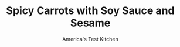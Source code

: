 ---
layout: ../../layouts/MarkdownPostLayout.astro
title: Spicy Carrots with Soy Sauce and Sesame
author: America's Test Kitchen
pubDate: 2023-03-15
description: "Roasting is one of the best approaches to maximize the sweet, earthy flavor of carrots. But whats the best approach to roasting carrots?"
image_url: https://res.cloudinary.com/hksqkdlah/image/upload/ar_1:1,c_fill,dpr_2.0,f_auto,fl_lossy.progressive.strip_profile,g_faces:auto,q_auto:low,w_344/4784_sfs-roastedcarrots
tags: ["Side Dishes","Vegetables","Cook's Country TV"]
calories: 630
protein: 1
carbohydrates: 13
fats: 
fiber: 3
ingredients: ["1 1/2 pounds, medium carrots, peeled and cut into 2 by 1/2-inch pieces","2 tablespoons, unsalted butter, melted","1 tablespoon, dark brown sugar","1/2 teaspoon, table salt","1/2 teaspoon, ground black pepper","1 tablespoon, soy sauce","1 teaspoon, toasted sesame oil","1 tablespoon, toasted sesame seeds","1/2 teaspoon, red pepper flakes","2 , scallions, cut into 1/2-inch lengths"]
serves: 6
time: ""
instructions: ["Adjust oven rack to middle position and heat oven to 475 degrees. Heat rimmed baking sheet in oven for 10 minutes.","Toss carrots, melted butter, sugar, salt, and pepper in medium bowl until thoroughly combined. Remove pan from oven and place carrots in single layer on hot baking sheet. Roast until carrots are beginning to brown on bottom, about 15 minutes.","Combine soy sauce, toasted sesame oil, toasted sesame seeds, red pepper flakes, and scallions in bowl.","Remove pan from oven, add soy mixture and toss carrots to redistribute, and continue to roast until tender and deep amber in color, about 3 minutes. Serve."]
nutrition: ["402 mg Potassium","57 mg Phosphorus","59 mg Calcium","22 mg Magnesium","301 mg Sodium","5 g Fat","1 mg Niacin (B3)","1 g Monounsaturated","7 mg Vitamin C","10 mg Cholesterol","2 g Saturated","3 g Fiber","26 µg Folate (food)","7 g Sugars","26 µg Vitamin K","107 g Water","13 g Carbs","26 µg Folate equivalent (total)","1 g Protein","982 µg Vitamin A","105 kcal Energy","1 g Sugars, added","630 calories"]
notes: "If the carrots have very narrow tips, trim the thin ends; they scorch easily."
---